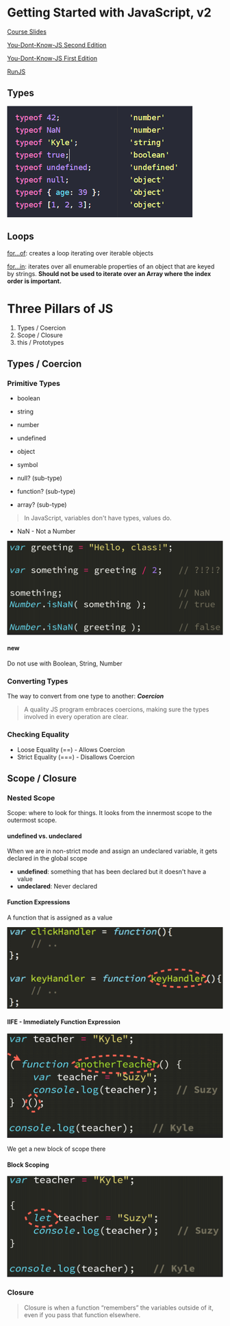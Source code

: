 # Getting Started with JavaScript, v2

[Course Slides](https://static.frontendmasters.com/resources/2019-05-08-getting-into-javascript/getting-into-javascript.pdf)

[You-Dont-Know-JS Second Edition](https://github.com/getify/You-Dont-Know-JS)

[You-Dont-Know-JS First Edition](https://github.com/getify/You-Dont-Know-JS/blob/1st-ed/README.md)

[RunJS](https://runjs.app/)

## Types

![Types](images/types.png)

## Loops

[for...of](https://developer.mozilla.org/en-US/docs/Web/JavaScript/Reference/Statements/for...of): creates a loop iterating over iterable objects

[for...in](https://developer.mozilla.org/en-US/docs/Web/JavaScript/Reference/Statements/for...in): iterates over all enumerable properties of an object that are keyed by strings. **Should not be used to iterate over an Array where the index order is important.**

 # Three Pillars of JS
 
 1. Types / Coercion
 2. Scope / Closure
 3. this / Prototypes

## Types / Coercion

### Primitive Types

- boolean
- string
- number
- undefined
- object
- symbol

- null? (sub-type)
- function? (sub-type)
- array? (sub-type)

> In JavaScript, variables don't have types, values do.

- NaN - Not a Number

![Types](images/NaN.png)

#### new

Do not use with Boolean, String, Number

### Converting Types

The way to convert from one type to another: _**Coercion**_

> A quality JS program embraces coercions, making sure the types involved in every operation are clear.

### Checking Equality

- Loose Equality (==) - Allows Coercion
- Strict Equality (===) - Disallows Coercion

## Scope / Closure

### Nested Scope

Scope: where to look for things. It looks from the innermost scope to the outermost scope.

#### undefined vs. undeclared

When we are in non-strict mode and assign an undeclared variable, it gets declared in the global scope

- **undefined**: something that has been declared but it doesn't have a value
- **undeclared**: Never declared

#### Function Expressions

A function that is assigned as a value

![Function Expressions](images/FunctionExpressions.png)

#### IIFE - Immediately Function Expression

![IIFE](images/IIFE.png)

We get a new block of scope there

#### Block Scoping

![Block Scoping](images/BlockScoping.png)

### Closure

> Closure is when a function “remembers” the variables outside of it, even if you pass that function elsewhere.